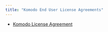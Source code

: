 ```yaml
---
title: "Komodo End User License Agreements"
---
```


- <a href="https://github.com/ActiveState/OpenKomodoIDE/blob/master/LICENSE.txt" target="\_blank">Komodo License Agreement</a>
